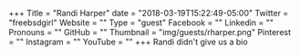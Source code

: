 +++
Title = "Randi Harper"
date = "2018-03-19T15:22:49-05:00"
Twitter = "freebsdgirl"
Website = ""
Type = "guest"
Facebook = ""
Linkedin = ""
Pronouns = ""
GitHub = ""
Thumbnail = "img/guests/rharper.png"
Pinterest = ""
Instagram = ""
YouTube = ""
+++
Randi didn't give us a bio
